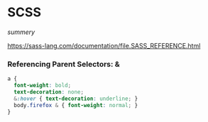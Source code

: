 # SCSS
*summery*

https://sass-lang.com/documentation/file.SASS_REFERENCE.html
### Referencing Parent Selectors: &
```css
a {
  font-weight: bold;
  text-decoration: none;
  &:hover { text-decoration: underline; }
  body.firefox & { font-weight: normal; }
}

```